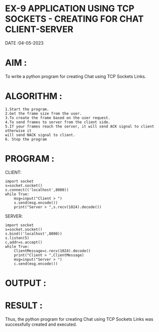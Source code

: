 # EX-9 APPLICATION USING TCP SOCKETS - CREATING FOR CHAT CLIENT-SERVER

DATE :04-05-2023

# AIM :
To write a python program for creating Chat using TCP Sockets Links.

# ALGORITHM :
```
1.Start the program.
2.Get the frame size from the user.
3.To create the frame based on the user request.
4.To send frames to server from the client side.
5.If your frames reach the server, it will send ACK signal to client otherwise it
will send NACK signal to client.
6. Stop the program
```

# PROGRAM :

CLIENT:
```
import socket
s=socket.socket()
s.connect(('localhost',8000))
while True:
    msg=input("Client > ")
    s.send(msg.encode())
    print("Server > ",s.recv(1024).decode())
```

SERVER:
```
import socket
s=socket.socket()
s.bind(('localhost',8000))
s.listen(5)
c,addr=s.accept()
while True:
    ClientMessage=c.recv(1024).decode()
    print("Client > ",ClientMessage)
    msg=input("Server > ")
    c.send(msg.encode())
```


# OUTPUT :



# RESULT :
Thus, the python program for creating Chat using TCP Sockets Links was successfully
created and executed.
